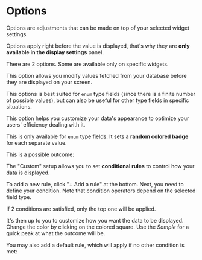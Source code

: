 # Options

Options are adjustments that can be made on top of your selected widget settings.

Options apply right before the value is displayed, that's why they are **only available in the display settings** panel.

There are 2 options. Some are available only on specific widgets.

This option allows you modify values fetched from your database before they are displayed on your screen.

This options is best suited for `enum` type fields (since there is a finite number of possible values), but can also be useful for other type fields in specific situations.

This option helps you customize your data's appearance to optimize your users' efficiency dealing with it.

This is only available for `enum` type fields. It sets a **random colored badge** for each separate value.

This is a possible outcome:

The "Custom" setup allows you to set **conditional rules** to control how your data is displayed.

To add a new rule, click "+ Add a rule" at the bottom. Next, you need to define your condition. Note that condition operators depend on the selected field type.

If 2 conditions are satisfied, only the top one will be applied.

It's then up to you to customize how you want the data to be displayed. Change the color by clicking on the colored square. Use the _Sample_ for a quick peak at what the outcome will be.

You may also add a default rule, which will apply if no other condition is met:
